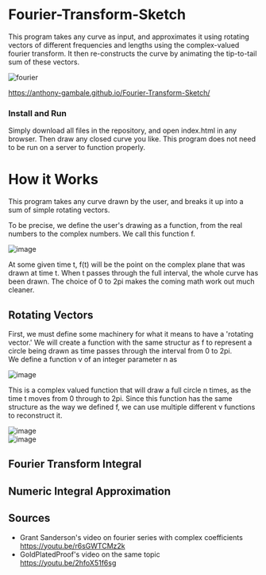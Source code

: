 # Fourier-Transform-Sketch
This program takes any curve as input, and approximates it using rotating vectors of different frequencies and lengths using the complex-valued fourier transform. It then re-constructs the curve by animating the tip-to-tail sum of these vectors.

![fourier](https://user-images.githubusercontent.com/44384508/124254812-cbf95c80-db6c-11eb-89f1-a733aac97d7a.gif)
<!--- ![image](https://github.com/Anthony-Gambale/Fourier-Transform-Sketch/blob/main/images/screenshot1.png) --->
<!--- ![image](https://github.com/Anthony-Gambale/Fourier-Transform-Sketch/blob/main/images/screenshot2.png) --->
https://anthony-gambale.github.io/Fourier-Transform-Sketch/

### Install and Run
Simply download all files in the repository, and open index.html in any browser. Then draw any closed curve you like. This program does not need to be run on a server to function properly.

# How it Works
This program takes any curve drawn by the user, and breaks it up into a sum of simple rotating vectors.

To be precise, we define the user's drawing as a function, from the real numbers to the complex numbers. We call this function f.  
  
![image](https://github.com/Anthony-Gambale/Fourier-Transform-Sketch/blob/main/images/definitionCurve.png)  
  
At some given time t, f(t) will be the point on the complex plane that was drawn at time t. When t passes through the full interval, the whole curve has been drawn. The choice of 0 to 2pi makes the coming math work out much cleaner.

## Rotating Vectors
First, we must define some machinery for what it means to have a 'rotating vector.' We will create a function with the same structur as f to represent a circle being drawn as time passes through the interval from 0 to 2pi.  
We define a function v of an integer parameter n as  
  
![image](https://github.com/Anthony-Gambale/Fourier-Transform-Sketch/blob/main/images/definitionRotation.png)  
  
This is a complex valued function that will draw a full circle n times, as the time t moves from 0 through to 2pi. Since this function has the same structure as the way we defined f, we can use multiple different v functions to reconstruct it.
  
![image](https://github.com/Anthony-Gambale/Fourier-Transform-Sketch/blob/main/images/rotatingVectors1.png)  
![image](https://github.com/Anthony-Gambale/Fourier-Transform-Sketch/blob/main/images/rotatingVectors2.png)  

## Fourier Transform Integral

## Numeric Integral Approximation

## Sources
 - Grant Sanderson's video on fourier series with complex coefficients  
 https://youtu.be/r6sGWTCMz2k
 - GoldPlatedProof's video on the same topic  
 https://youtu.be/2hfoX51f6sg
